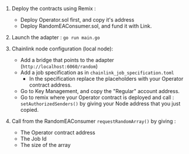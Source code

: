 1. Deploy the contracts using Remix : 
    - Deploy Operator.sol first, and copy it's address
    - Deploy RandomEAConsumer.sol, and fund it with Link.

2. Launch the adapter : `go run main.go`

3. Chainlink node configuration (local node): 
    - Add a bridge that points to the adapter (`http://localhost:6060/random`)
    - Add a job specification as in `chainlink_job_specification.toml`
        - In the specification replace the placeholders with your Operator contract address.
    - Go to Key Management, and copy the "Regular" account address.
    - Go to remix where your Operator contract is deployed and call : `setAuthorizedSenders()` by giving your Node address that you just copied.

4. Call from the RandomEAConsumer `requestRandomArray()` by giving :
    - The Operator contract address
    - The Job Id
    - The size of the array  